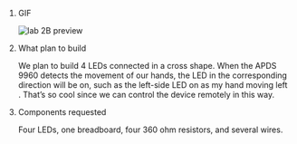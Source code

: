 1. GIF

    ![lab 2B preview](https://user-images.githubusercontent.com/113784775/197109506-a65717d5-e61f-4cc7-97fe-1b560ece6dd7.gif)

2. What plan to build
    
    We plan to build 4 LEDs connected in a cross shape. When the APDS 9960 detects the movement of our hands, the LED in the corresponding direction will be on, such as the left-side LED on as my hand moving left . That’s so cool since we can control the device remotely in this way.

3. Components requested

    Four LEDs, one breadboard, four 360 ohm resistors, and several wires.
